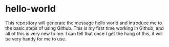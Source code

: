 # hello-world

This repository will generate the message hello world and introduce me to the basic steps of using Github.
This is my first time working in Github, and all of this is very new to me.
I can tell that once I get the hang of this, it will be very handy for me to use. 
